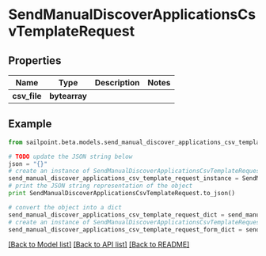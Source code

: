# SendManualDiscoverApplicationsCsvTemplateRequest


## Properties

Name | Type | Description | Notes
------------ | ------------- | ------------- | -------------
**csv_file** | **bytearray** |  | 

## Example

```python
from sailpoint.beta.models.send_manual_discover_applications_csv_template_request import SendManualDiscoverApplicationsCsvTemplateRequest

# TODO update the JSON string below
json = "{}"
# create an instance of SendManualDiscoverApplicationsCsvTemplateRequest from a JSON string
send_manual_discover_applications_csv_template_request_instance = SendManualDiscoverApplicationsCsvTemplateRequest.from_json(json)
# print the JSON string representation of the object
print SendManualDiscoverApplicationsCsvTemplateRequest.to_json()

# convert the object into a dict
send_manual_discover_applications_csv_template_request_dict = send_manual_discover_applications_csv_template_request_instance.to_dict()
# create an instance of SendManualDiscoverApplicationsCsvTemplateRequest from a dict
send_manual_discover_applications_csv_template_request_form_dict = send_manual_discover_applications_csv_template_request.from_dict(send_manual_discover_applications_csv_template_request_dict)
```
[[Back to Model list]](../README.md#documentation-for-models) [[Back to API list]](../README.md#documentation-for-api-endpoints) [[Back to README]](../README.md)


